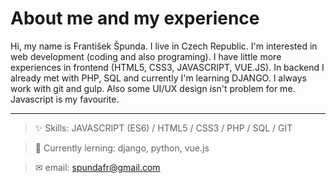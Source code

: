 # About me and my experience
Hi, my name is František Špunda. I live in Czech Republic. I'm interested in web development (coding and also programing). I have little more experiences in frontend (HTML5, CSS3, JAVASCRIPT, VUE.JS). In backend I already met with PHP, SQL and currently I'm learning DJANGO. I always work with git and gulp. Also some UI/UX design isn't problem for me. Javascript is my favourite.
___
> ✨ Skills: JAVASCRIPT (ES6) / HTML5 / CSS3 / PHP / SQL / GIT

> 👀 Currently lerning: django, python, vue.js

> ✉ email: [spundafr@gmail.com](emailto:spundafr@gmail.com)
